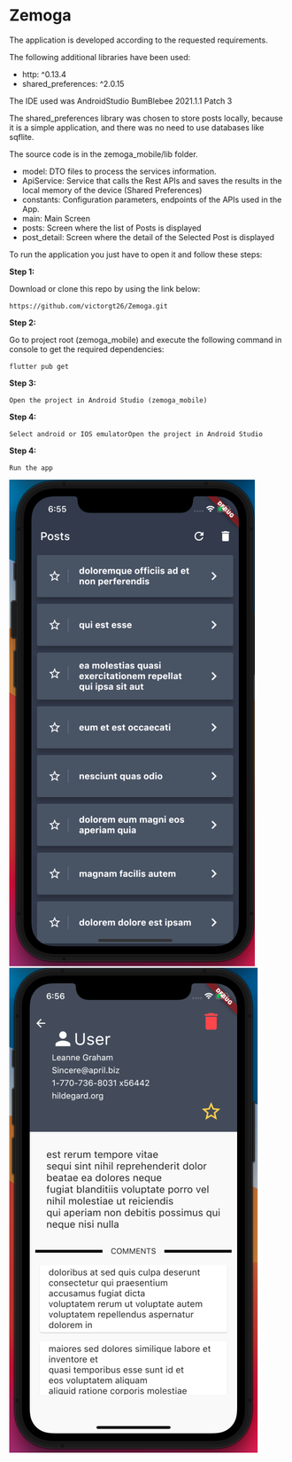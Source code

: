 # Zemoga

The application is developed according to the requested requirements.

The following additional libraries have been used:
* http: ^0.13.4
* shared_preferences: ^2.0.15

The IDE used was AndroidStudio BumBlebee 2021.1.1 Patch 3

The shared_preferences library was chosen to store posts locally, because it is a simple application, and there was no need to use databases like sqflite.

The source code is in the zemoga_mobile/lib folder.
* model: DTO files to process the services information.
* ApiService: Service that calls the Rest APIs and saves the results in the local memory of the device (Shared Preferences)
* constants: Configuration parameters, endpoints of the APIs used in the App.
* main: Main Screen
* posts: Screen where the list of Posts is displayed
* post_detail: Screen where the detail of the Selected Post is displayed

To run the application you just have to open it and follow these steps:

**Step 1:**

Download or clone this repo by using the link below:

```
https://github.com/victorgt26/Zemoga.git
```

**Step 2:**

Go to project root (zemoga_mobile) and execute the following command in console to get the required dependencies:

```
flutter pub get
```

**Step 3:**

```
Open the project in Android Studio (zemoga_mobile)
```

**Step 4:**

```
Select android or IOS emulatorOpen the project in Android Studio
```

**Step 4:**

```
Run the app
```
![Image text](https://github.com/victorgt26/Zemoga/blob/main/Screen1.png?raw=true)
![Image text](https://github.com/victorgt26/Zemoga/blob/main/Screen2.png?raw=true)
